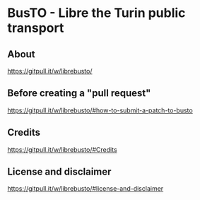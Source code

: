 # BusTO - Libre the Turin public transport

## About

https://gitpull.it/w/librebusto/

## Before creating a "pull request"

https://gitpull.it/w/librebusto/#how-to-submit-a-patch-to-busto

## Credits

https://gitpull.it/w/librebusto/#Credits

## License and disclaimer

https://gitpull.it/w/librebusto/#license-and-disclaimer
